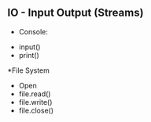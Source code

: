 ## IO - Input Output (Streams)

* Console:
- input()
- print()

*File System
- Open
- file.read()
- file.write()
- file.close()